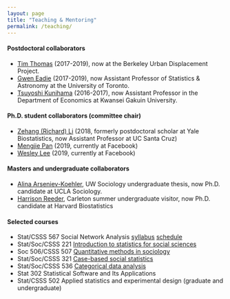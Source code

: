 ```yaml
---
layout: page
title: "Teaching & Mentoring"
permalink: /teaching/
---
```

#### Postdoctoral collaborators
+ [Tim Thomas](https://timathomas.github.io/) (2017-2019), now at the Berkeley Urban Displacement Project.
+ [Gwen Eadie](http://www.gweneadie.com/) (2017-2019), now Assistant Professor of Statistics & Astronomy at the University of Toronto.
+ [Tsuyoshi Kunihama](https://sites.google.com/site/tsuyoshikunihama/) (2016-2017), now Assistant Professor in the Department of Economics at Kwansei Gakuin University.

#### Ph.D. student collaborators (committee chair)
+ [Zehang (Richard) Li](http://zehangli.com/) (2018, formerly postdoctoral scholar at Yale Biostatistics, now Assistant Professor at UC Santa Cruz)
+ [Mengjie Pan](https://www.linkedin.com/in/mengjie-pan) (2019, currently at Facebook)
+ [Wesley Lee](https://www.linkedin.com/in/wesley-lee) (2019, currently at Facebook)


#### Masters and undergraduate collaborators
+ [Alina Arseniev-Koehler](https://soc.ucla.edu/grads/alina-arseniev-koehler), UW Sociology undergraduate thesis, now Ph.D. candidate at UCLA Sociology.
+ [Harrison Reeder](https://www.hsph.harvard.edu/biostatistics/tag/harrison-reeder/), Carleton summer undergraduate visitor, now Ph.D. candidate at Harvard Biostatistics


#### Selected courses
+ Stat/CSSS 567 Social Network Analysis [syllabus](https://thmccormick.github.io/assets/567_aut20_syllabus.pdf) [schedule](https://thmccormick.github.io/assets/567_aut20_schedule.pdf)
+ Stat/Soc/CSSS 221 [Introduction to statistics for social sciences](https://docs.google.com/document/d/1wLRowIehGM1w-i4l4qaMerYgEhL0wpS__r_fbvwHeww/edit?usp=sharing)
+ Soc 506/CSSS 507 [Quantitative methods in sociology](http://www.stat.washington.edu/~tylermc/soc506sp15/schedule_2015.htm)
+ Stat/Soc/CSSS 321 [Case-based social statistics](http://www.stat.washington.edu/~tylermc/syllabus_321aut13.pdf)
+ Stat/Soc/CSSS 536 [Categorical data analysis](http://www.stat.washington.edu/~tylermc/syllabus_536_f13.pdf)
+ Stat 302 Statistical Software and Its Applications
+ Stat/CSSS 502 Applied statistics and experimental design (graduate and undergraduate) 
